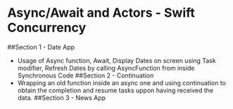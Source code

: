 # Async/Await and Actors - Swift Concurrency

##Section 1 - Date App
- Usage of Async function, Await, Display Dates on screen using Task modifier, Refresh Dates by calling AsyncFunction from inside Synchronous Code
##Section 2 - Continuation
- Wrapping an old function inside an async one and using continuation to obtain the completion and resume tasks uppon having received the data.
##Section 3 - News App

 

